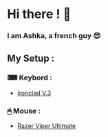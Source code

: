 # Hi there ! 👋

### I am Ashka, a french guy 😎



## My Setup : 

 ### ⌨ Keybord : 
  - [Ironclad V.3](https://designedby.gg/product/ironclad-v3/)

 ### 🖱 Mouse : 
  - [Razer Viper Ultimate](https://www.razer.com/gaming-mice/razer-viper-ultimate)


